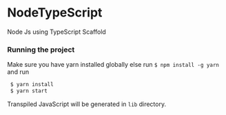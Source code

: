 # NodeTypeScript
Node Js using TypeScript Scaffold

### Running the project

Make sure you have yarn installed globally else run `$ npm install -g yarn` and run

   ```bash
    $ yarn install
    $ yarn start
   ```
  
  Transpiled JavaScript will be generated in `lib` directory.
